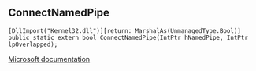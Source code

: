## ConnectNamedPipe

```
[DllImport("Kernel32.dll")][return: MarshalAs(UnmanagedType.Bool)]
public static extern bool ConnectNamedPipe(IntPtr hNamedPipe, IntPtr lpOverlapped);
```

[Microsoft documentation](https://docs.microsoft.com/en-us/windows/win32/api/namedpipeapi/nf-namedpipeapi-connectnamedpipe)
